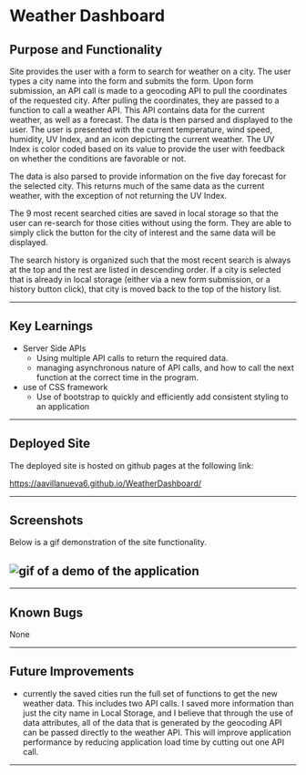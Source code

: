 # Weather Dashboard

## Purpose and Functionality

Site provides the user with a form to search for weather on a city. The user types a city name into the form and submits the form. Upon form submission, an API call is made to a geocoding API to pull the coordinates of the requested city. After pulling the coordinates, they are passed to a function to call a weather API. This API contains data for the current weather, as well as a forecast. The data is then parsed and displayed to the user. The user is presented with the current temperature, wind speed, humidity, UV Index, and an icon depicting the current weather. The UV Index is color coded based on its value to provide the user with feedback on whether the conditions are favorable or not.

The data is also parsed to provide information on the five day forecast for the selected city. This returns much of the same data as the current weather, with the exception of not returning the UV Index.

The 9 most recent searched cities are saved in local storage so that the user can re-search for those cities without using the form. They are able to simply click the button for the city of interest and the same data will be displayed.

The search history is organized such that the most recent search is always at the top and the rest are listed in descending order. If a city is selected that is already in local storage (either via a new form submission, or a history button click), that city is moved back to the top of the history list.

---

## Key Learnings

- Server Side APIs
  - Using multiple API calls to return the required data.
  - managing asynchronous nature of API calls, and how to call the next function at the correct time in the program.
- use of CSS framework
  - Use of bootstrap to quickly and efficiently add consistent styling to an application

---

## Deployed Site

The deployed site is hosted on github pages at the following link:

https://aavillanueva6.github.io/WeatherDashboard/

---

## Screenshots

Below is a gif demonstration of the site functionality.

## ![gif of a demo of the application](./assets/images/screenshots/WeatherDashboardDemo.gif)

---

## Known Bugs

None

---

## Future Improvements

- currently the saved cities run the full set of functions to get the new weather data. This includes two API calls. I saved more information than just the city name in Local Storage, and I believe that through the use of data attributes, all of the data that is generated by the geocoding API can be passed directly to the weather API. This will improve application performance by reducing application load time by cutting out one API call.

---
